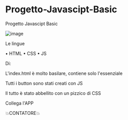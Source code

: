 # Progetto-Javascipt-Basic
Progetto Javascipt Basic


![image](https://github.com/DJBOLLA295/Progetto-Javascipt-Basic/assets/145054446/1d520b40-b38a-4709-bcfb-adedd1ca78bc)


Le lingue

•	HTML
• CSS
•	JS

Di:

L'index.html è molto basilare, contiene solo l'essenziale

Tutti i button sono stati creati con JS

Il tutto è stato abbellito con un pizzico di CSS

Collega l'APP

💥CONTATORE💥
